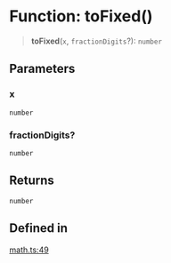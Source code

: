 # Function: toFixed()

> **toFixed**(`x`, `fractionDigits`?): `number`

## Parameters

### x

`number`

### fractionDigits?

`number`

## Returns

`number`

## Defined in

[math.ts:49](https://github.com/m1m0zzz/tremolo-ui/blob/7d11785da2668f64368eae498b8e04db28c30096/packages/functions/src/math.ts#L49)
